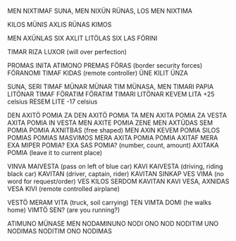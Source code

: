 MEN NIXTIMAF SUNA, MEN NIXÜN RÜNAS, LOS MEN NIXTIMA

KILOS MÜNIS AXLIS RÜNAS KIMOS

MEN AXÜNLAS SIX AXLIT LITÖLAS
SIX LAS FÖRINI

TIMAR RIZA LUXOR (will over perfection)

PROMAS INITA ATIMONO
PREMAS FÖRAS (border security forces)
FÖRANOMI TIMAF KIDAS (remote controller)
ÜNE KILIT ÜNZA 
 
SUNA, SERI TIMAF MÜNAR
MÜNAR TIM MÜNASA, MEN TIMARI PAPIA
LITÖNAR TIMAF FÖRATIM
FÖRATIM TIMARI LITÖNAR
KEVEM LITA +25 celsius
RESEM LITE -17 celsius

DEN AXITÖ POMIA ZA
DEN AXITÖ POMIA TA
MEN AXITA POMIA ZA VESTA
AXITA POMIA IN VESTA
MEN AXITE POMIA ZENE
MEN AXTÜDAS SEM POMIA
POMIA AXNITBAS (free shaped)
MEN AXIN KEVEM POMIA
SILOS POMIAS
POMIAS MASVIMOS
MERA AXITA POMIA
POMIA AXITAF MERA
EXA MIPER POMIA?
EXA SAS POMIA? (number, count, amount)
AXITAKA POMIA (leave it to current place)

VINVA MAIVESTA  (pass on left of blue car)
KAVI KAIVESTA (driving, riding black car)
KAVITAN  (driver, captain, rider)
KAVITAN SINKAP VES VIMA  (no word for request/order)
VES KILOS SERDOM 
KAVITAN KAVI VESA, AXNIDAS
VESA KIVI  (remote controlled airplane)

VESTÖ MERAM VITA (truck, soil carrying)
TEN VIMTA DOMI  (he walks home)
VIMTÖ SEN? (are you running?)

ATIMUNO MÜNASE
MEN NODAMINUNO
NODI ONO NOD
NODITIM UNO NODIMAS
NODITIM ONO NODIMAS



